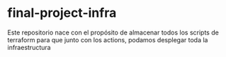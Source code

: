 # final-project-infra
Este repositorio nace con el propósito de almacenar todos los scripts de terraform para que junto con los actions, podamos desplegar toda la infraestructura 
